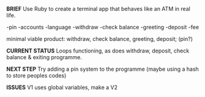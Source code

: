 
**BRIEF**
Use Ruby to create a terminal app that behaves like an ATM in real life.

-pin
-accounts
-language
-withdraw
-check balance
-greeting
-deposit
-fee

minimal viable product: withdraw, check balance, greeting, deposit; (pin?)

**CURRENT STATUS**
Loops functioning, as does withdraw, deposit, check balance & exiting programme.

**NEXT STEP**
Try adding a pin system to the programme (maybe using a hash to store peoples codes)

**ISSUES**
V1 uses global variables, make a V2 
